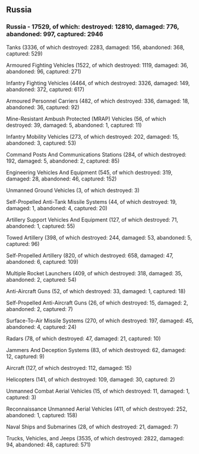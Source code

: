 
 
 ## Russia
 
 ### Russia - 17529, of which: destroyed: 12810, damaged: 776, abandoned: 997, captured: 2946

 

 

 Tanks (3336, of which destroyed: 2283, damaged: 156, abandoned: 368, captured: 529)

 Armoured Fighting Vehicles (1522, of which destroyed: 1119, damaged: 36, abandoned: 96, captured: 271)

 Infantry Fighting Vehicles (4464, of which destroyed: 3326, damaged: 149, abandoned: 372, captured: 617)

 Armoured Personnel Carriers (482, of which destroyed: 336, damaged: 18, abandoned: 36, captured: 92)

 Mine-Resistant Ambush Protected (MRAP) Vehicles (56, of which destroyed: 39, damaged: 5, abandoned: 1, captured: 11)

 Infantry Mobility Vehicles (273, of which destroyed: 202, damaged: 15, abandoned: 3, captured: 53)

 Command Posts And Communications Stations (284, of which destroyed: 192, damaged: 5, abandoned: 2, captured: 85)

 Engineering Vehicles And Equipment (545, of which destroyed: 319, damaged: 28, abandoned: 46, captured: 152)

 Unmanned Ground Vehicles (3, of which destroyed: 3)

 Self-Propelled Anti-Tank Missile Systems (44, of which destroyed: 19, damaged: 1, abandoned: 4, captured: 20)

 Artillery Support Vehicles And Equipment (127, of which destroyed: 71, abandoned: 1, captured: 55)

 Towed Artillery (398, of which destroyed: 244, damaged: 53, abandoned: 5, captured: 96)

 Self-Propelled Artillery (820, of which destroyed: 658, damaged: 47, abandoned: 6, captured: 109)

 Multiple Rocket Launchers (409, of which destroyed: 318, damaged: 35, abandoned: 2, captured: 54)

 Anti-Aircraft Guns (52, of which destroyed: 33, damaged: 1, captured: 18)

 Self-Propelled Anti-Aircraft Guns (26, of which destroyed: 15, damaged: 2, abandoned: 2, captured: 7)

 Surface-To-Air Missile Systems (270, of which destroyed: 197, damaged: 45, abandoned: 4, captured: 24)

 Radars (78, of which destroyed: 47, damaged: 21, captured: 10)

 Jammers And Deception Systems (83, of which destroyed: 62, damaged: 12, captured: 9)

 Aircraft (127, of which destroyed: 112, damaged: 15)

 Helicopters (141, of which destroyed: 109, damaged: 30, captured: 2)

 Unmanned Combat Aerial Vehicles (15, of which destroyed: 11, damaged: 1, captured: 3)

 Reconnaissance Unmanned Aerial Vehicles (411, of which destroyed: 252, abandoned: 1, captured: 158)

 Naval Ships and Submarines (28, of which destroyed: 21, damaged: 7)

 Trucks, Vehicles, and Jeeps (3535, of which destroyed: 2822, damaged: 94, abandoned: 48, captured: 571)

